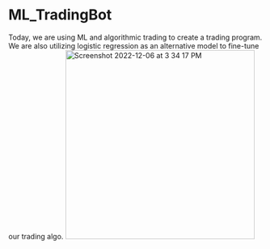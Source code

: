# ML_TradingBot
 Today, we are using ML and algorithmic trading to create a trading program. We are also utilizing logistic regression as an alternative model to fine-tune our trading algo.
<img width="374" alt="Screenshot 2022-12-06 at 3 34 17 PM" src="https://user-images.githubusercontent.com/102834409/206288713-a8e3fd06-7974-4e90-9fa4-d88e375ad40c.png">
